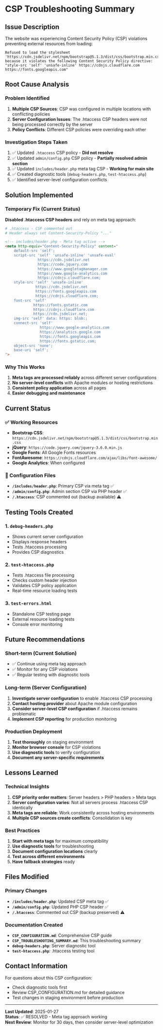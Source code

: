 # CSP Troubleshooting Summary

## Issue Description
The website was experiencing Content Security Policy (CSP) violations preventing external resources from loading:

```
Refused to load the stylesheet 'https://cdn.jsdelivr.net/npm/bootstrap@5.1.3/dist/css/bootstrap.min.css' 
because it violates the following Content Security Policy directive: 
"style-src 'self' 'unsafe-inline' https://cdnjs.cloudflare.com https://fonts.googleapis.com"
```

## Root Cause Analysis

### Problem Identified
1. **Multiple CSP Sources**: CSP was configured in multiple locations with conflicting policies
2. **Server Configuration Issues**: The .htaccess CSP headers were not being processed correctly by the server
3. **Policy Conflicts**: Different CSP policies were overriding each other

### Investigation Steps Taken
1. ✅ Updated `.htaccess` CSP policy - **Did not resolve**
2. ✅ Updated `admin/config.php` CSP policy - **Partially resolved admin section**
3. ✅ Updated `includes/header.php` meta tag CSP - **Working for main site**
4. ✅ Created diagnostic tools (`debug-headers.php`, `test-htaccess.php`)
5. ✅ Identified server-level configuration conflicts

## Solution Implemented

### Temporary Fix (Current Status)
**Disabled .htaccess CSP headers** and rely on meta tag approach:

```apache
# .htaccess - CSP commented out
# Header always set Content-Security-Policy "..."
```

```html
<!-- includes/header.php - Meta tag active -->
<meta http-equiv="Content-Security-Policy" content="
    default-src 'self'; 
    script-src 'self' 'unsafe-inline' 'unsafe-eval' 
               https://cdn.jsdelivr.net 
               https://code.jquery.com 
               https://www.googletagmanager.com 
               https://www.google-analytics.com 
               https://cdnjs.cloudflare.com; 
    style-src 'self' 'unsafe-inline' 
              https://cdn.jsdelivr.net 
              https://fonts.googleapis.com 
              https://cdnjs.cloudflare.com; 
    font-src 'self' 
             https://fonts.gstatic.com 
             https://cdnjs.cloudflare.com 
             https://cdn.jsdelivr.net; 
    img-src 'self' data: https: blob:; 
    connect-src 'self' 
                https://www.google-analytics.com 
                https://analytics.google.com 
                https://fonts.googleapis.com 
                https://fonts.gstatic.com; 
    object-src 'none'; 
    base-uri 'self';
">
```

### Why This Works
1. **Meta tags are processed reliably** across different server configurations
2. **No server-level conflicts** with Apache modules or hosting restrictions
3. **Consistent policy application** across all pages
4. **Easier debugging and maintenance**

## Current Status

### ✅ Working Resources
- **Bootstrap CSS**: `https://cdn.jsdelivr.net/npm/bootstrap@5.1.3/dist/css/bootstrap.min.css`
- **jQuery**: `https://code.jquery.com/jquery-3.6.0.min.js`
- **Google Fonts**: All Google Fonts resources
- **FontAwesome**: `https://cdnjs.cloudflare.com/ajax/libs/font-awesome/`
- **Google Analytics**: When configured

### 🔧 Configuration Files
- **`/includes/header.php`**: Primary CSP via meta tag ✅
- **`/admin/config.php`**: Admin section CSP via PHP header ✅
- **`/.htaccess`**: CSP commented out (backup available) ⚠️

## Testing Tools Created

### 1. `debug-headers.php`
- Shows current server configuration
- Displays response headers
- Tests .htaccess processing
- Provides CSP diagnostics

### 2. `test-htaccess.php`
- Tests .htaccess file processing
- Checks custom header injection
- Validates CSP policy application
- Real-time resource loading tests

### 3. `test-errors.html`
- Standalone CSP testing page
- External resource loading tests
- Console error monitoring

## Future Recommendations

### Short-term (Current Solution)
- ✅ Continue using meta tag approach
- ✅ Monitor for any CSP violations
- ✅ Regular testing with diagnostic tools

### Long-term (Server Configuration)
1. **Investigate server configuration** to enable .htaccess CSP processing
2. **Contact hosting provider** about Apache module configuration
3. **Consider server-level CSP configuration** if .htaccess remains problematic
4. **Implement CSP reporting** for production monitoring

### Production Deployment
1. **Test thoroughly** on staging environment
2. **Monitor browser console** for CSP violations
3. **Use diagnostic tools** to verify configuration
4. **Document any server-specific requirements**

## Lessons Learned

### Technical Insights
1. **CSP priority order matters**: Server headers > PHP headers > Meta tags
2. **Server configuration varies**: Not all servers process .htaccess CSP identically
3. **Meta tags are reliable**: Work consistently across hosting environments
4. **Multiple CSP sources create conflicts**: Consolidation is key

### Best Practices
1. **Start with meta tags** for maximum compatibility
2. **Use diagnostic tools** for troubleshooting
3. **Document configuration locations** clearly
4. **Test across different environments**
5. **Have fallback strategies** ready

## Files Modified

### Primary Changes
- **`/includes/header.php`**: Updated CSP meta tag ✅
- **`/admin/config.php`**: Updated PHP CSP header ✅
- **`/.htaccess`**: Commented out CSP (backup preserved) ⚠️

### Documentation Created
- **`CSP_CONFIGURATION.md`**: Comprehensive CSP guide
- **`CSP_TROUBLESHOOTING_SUMMARY.md`**: This troubleshooting summary
- **`debug-headers.php`**: Server diagnostic tool
- **`test-htaccess.php`**: .htaccess testing tool

## Contact Information
For questions about this CSP configuration:
- Check diagnostic tools first
- Review CSP_CONFIGURATION.md for detailed guidance
- Test changes in staging environment before production

---
**Last Updated**: 2025-01-27  
**Status**: ✅ RESOLVED - Meta tag approach working  
**Next Review**: Monitor for 30 days, then consider server-level optimization

